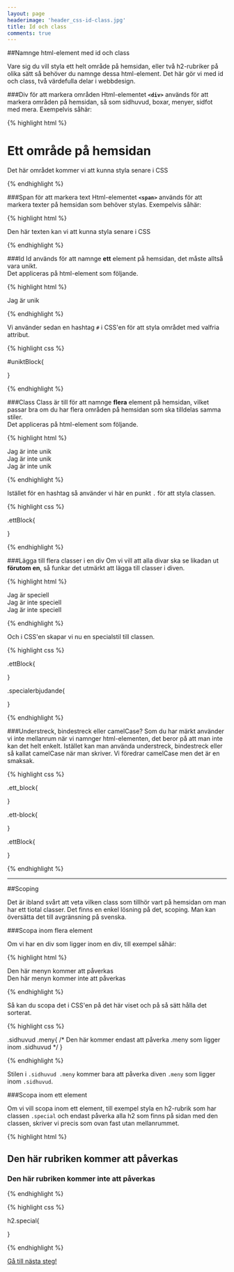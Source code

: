 ```yaml
---
layout: page
headerimage: 'header_css-id-class.jpg'
title: Id och class
comments: true
---
```



##Namnge html-element med id och class

<p class="preamble">Vare sig du vill styla ett helt område på hemsidan, eller två h2-rubriker på olika sätt så behöver du namnge dessa html-element. Det här gör vi med id och class, två värdefulla delar i webbdesign.</p>

###Div för att markera områden
Html-elementet <strong>``<div>``</strong> används för att markera områden på hemsidan, så som sidhuvud, boxar, menyer, sidfot med mera. Exempelvis såhär:

{% highlight html %}

<div>
  <h1>Ett område på hemsidan</h1>
  <p>Det här området kommer vi att kunna styla senare i CSS</p>
</div>

{% endhighlight %}

###Span för att markera text
Html-elementet <strong>``<span>``</strong> används för att markera texter på hemsidan som behöver stylas. Exempelvis såhär:

{% highlight html %}

<span>Den här texten kan vi att kunna styla senare i CSS</span>

{% endhighlight %}



###Id
Id används för att namnge <strong>ett</strong> element på hemsidan, det måste alltså vara unikt.   
Det appliceras på html-element som följande.

{% highlight html %}

<div id="uniktBlock">
  Jag är unik
</div>

{% endhighlight %}

Vi använder sedan en hashtag ``#`` i CSS'en för att styla området med valfria attribut.

{% highlight css %}

#uniktBlock{

}

{% endhighlight %}



###Class
Class är till för att namnge <strong>flera</strong> element på hemsidan, vilket passar bra om du har flera områden på hemsidan som ska tilldelas samma stiler.   
Det appliceras på html-element som följande.

{% highlight html %}

<div class="ettBlock">
  Jag är inte unik
</div>

<div class="ettBlock">
  Jag är inte unik
</div>

<div class="ettBlock">
  Jag är inte unik
</div>

{% endhighlight %}

Istället för en hashtag så använder vi här en punkt ``.`` för att styla classen.

{% highlight css %}

.ettBlock{

}

{% endhighlight %}




###Lägga till flera classer i en div
Om vi vill att alla divar ska se likadan ut <strong>förutom en</strong>, så funkar det utmärkt att lägga till classer i diven. 

{% highlight html %}

<div class="ettBlock specialerbjudande">
  Jag är speciell
</div>

<div class="ettBlock">
  Jag är inte speciell
</div>

<div class="ettBlock">
  Jag är inte speciell
</div>

{% endhighlight %}

Och i CSS'en skapar vi nu en specialstil till classen.

{% highlight css %}

.ettBlock{

}

.specialerbjudande{

}

{% endhighlight %}




###Understreck, bindestreck eller camelCase?
Som du har märkt använder vi inte mellanrum när vi namnger html-elementen, det beror på att man inte kan det helt enkelt. Istället kan man använda understreck, bindestreck eller så kallat camelCase när man skriver. Vi föredrar camelCase men det är en smaksak.

{% highlight css %}

.ett_block{
  
}

.ett-block{
  
}

.ettBlock{
  
}

{% endhighlight %}

<hr/>

##Scoping  

Det är ibland svårt att veta vilken class som tillhör vart på hemsidan om man har ett tiotal classer. Det finns en enkel lösning på det, scoping. Man kan översätta det till avgränsning på svenska.   

###Scopa inom flera element

Om vi har en div som ligger inom en div, till exempel såhär:

{% highlight html %}

<div class="sidhuvud">
  <div class="meny">
    Den här menyn kommer att påverkas
  </div>
</div>

<div class="meny">
  Den här menyn kommer inte att påverkas
</div>

{% endhighlight %}

Så kan du scopa det i CSS'en på det här viset och på så sätt hålla det sorterat.

{% highlight css %}

.sidhuvud .meny{
  /* Den här kommer endast att påverka .meny som ligger inom .sidhuvud */
}

{% endhighlight %}

Stilen i ``.sidhuvud .meny`` kommer bara att påverka diven ``.meny`` som ligger inom ``.sidhuvud``.



###Scopa inom ett element

Om vi vill scopa inom ett element, till exempel styla en h2-rubrik som har classen ``.special`` och endast påverka alla h2 som finns på sidan med den classen, skriver vi precis som ovan fast utan mellanrummet.

{% highlight html %}

<h2 class="special">Den här rubriken kommer att påverkas</h2>

<h3 class="special">Den här rubriken kommer inte att påverkas</h3>

{% endhighlight %}

{% highlight css %}

h2.special{
  
}

{% endhighlight %}



<a class="btn btn-next" href="{{ site.url }}/webbdesign/css-margin-padding">Gå till nästa steg!</a>
